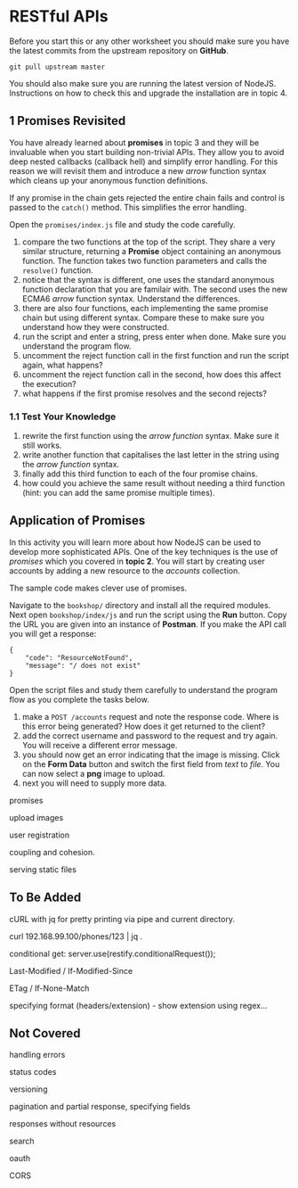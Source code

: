 # RESTful APIs

Before you start this or any other worksheet you should make sure you have the latest commits from the upstream repository on **GitHub**.
```
git pull upstream master
```
You should also make sure you are running the latest version of NodeJS. Instructions on how to check this and upgrade the installation are in topic 4.

## 1 Promises Revisited

You have already learned about **promises** in topic 3 and they will be invaluable when you start building non-trivial APIs. They allow you to avoid deep nested callbacks (callback hell) and simplify error handling. For this reason we will revisit them and introduce a new _arrow_ function syntax which cleans up your anonymous function definitions.

If any promise in the chain gets rejected the entire chain fails and control is passed to the `catch()` method. This simplifies the error handling.

Open the `promises/index.js` file and study the code carefully.

1. compare the two functions at the top of the script. They share a very similar structure, returning a **Promise** object containing an anonymous function. The function takes two function parameters and calls the `resolve()` function.
2. notice that the syntax is different, one uses the standard anonymous function declaration that you are familair with. The second uses the new ECMA6 _arrow_ function syntax. Understand the differences.
3. there are also four functions, each implementing the same promise chain but using different syntax. Compare these to make sure you understand how they were constructed.
4. run the script and enter a string, press enter when done. Make sure you understand the program flow.
5. uncomment the reject function call in the first function and run the script again, what happens?
6. uncomment the reject function call in the second, how does this affect the execution?
7. what happens if the first promise resolves and the second rejects?

### 1.1 Test Your Knowledge

1. rewrite the first function using the _arrow function_ syntax. Make sure it still works.
2. write another function that capitalises the last letter in the string using the _arrow function_ syntax.
3. finally add this third function to each of the four promise chains.
4. how could you achieve the same result without needing a third function (hint: you can add the same promise multiple times).

## Application of Promises

In this activity you will learn more about how NodeJS can be used to develop more sophisticated APIs. One of the key techniques is the use of _promises_ which you covered in **topic 2**. You will start by creating user accounts by adding a new resource to the _accounts_ collection.

The sample code makes clever use of promises.

Navigate to the `bookshop/` directory and install all the required modules. Next open `bookshop/index/js` and run the script using the **Run** button. Copy the URL you are given into an instance of **Postman**. If you make the API call you will get a response:
```
{
    "code": "ResourceNotFound",
    "message": "/ does not exist"
}
```
Open the script files and study them carefully to understand the program flow as you complete the tasks below.

1. make a `POST /accounts` request and note the response code. Where is this error being generated? How does it get returned to the client?
2. add the correct username and password to the request and try again. You will receive a different error message. 
3. you should now get an error indicating that the image is missing. Click on the **Form Data** button and switch the first field from _text_ to _file_. You can now select a **png** image to upload.
4. next you will need to supply more data.

promises

upload images

user registration

coupling and cohesion.

serving static files

## To Be Added

cURL with jq for pretty printing via pipe and current directory.

curl 192.168.99.100/phones/123 | jq .

conditional get: server.use(restify.conditionalRequest());

Last-Modified / If-Modified-Since

ETag / If-None-Match

specifying format (headers/extension) - show extension using regex...

## Not Covered

handling errors

status codes

versioning

pagination and partial response, specifying fields

responses without resources

search

oauth

CORS
